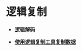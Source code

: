 # 逻辑复制<a name="ZH-CN_TOPIC_0264264804"></a>

-   **[逻辑解码](逻辑解码.md)**  

-   **[使用逻辑复制工具复制数据](使用逻辑复制工具复制数据.md)**  


